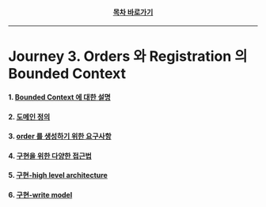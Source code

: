 <div align="center">

#### [목차 바로가기](https://github.com/dhslrl321/cqrs-journey-korean-ver/blob/master/Table%20of%20Contents.mdwn)

</div>

---

# Journey 3. Orders 와 Registration 의 Bounded Context

#### 1. [Bounded Context 에 대한 설명](https://github.com/dhslrl321/cqrs-journey-korean-ver/blob/master/part01-journey/journey03/01.%20Bounded%20Context%20에%20대한%20설명.mdwn)

#### 2. [도메인 정의](https://github.com/dhslrl321/cqrs-journey-korean-ver/blob/master/part01-journey/journey03/02.%20도메인%20정의.mdwn)

#### 3. [order 를 생성하기 위한 요구사항](https://github.com/dhslrl321/cqrs-journey-korean-ver/blob/master/part01-journey/journey03/03.%20order%20을%20생성하기%20위한%20요구사항.mdwn)

#### 4. [구현을 위한 다양한 접근법](https://github.com/dhslrl321/cqrs-journey-korean-ver/blob/master/part01-journey/journey03/04.%20구현을%20위한%20다양한%20접근법.mdwn)

#### 5. [구현-high level architecture](https://github.com/dhslrl321/cqrs-journey-korean-ver/blob/master/part01-journey/journey03/05.%20Implementation%20Details.mdwn)

#### 6. [구현-write model](https://github.com/dhslrl321/cqrs-journey-korean-ver/blob/master/part01-journey/journey03/06.%20Write%20Model.mdwn)
